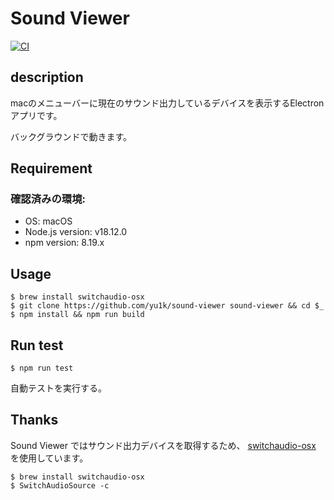 # Sound Viewer 

[![CI](https://github.com/yu1k/sound-viewer/actions/workflows/ci.yml/badge.svg)](https://github.com/yu1k/sound-viewer/actions/workflows/ci.yml)

## description

macのメニューバーに現在のサウンド出力しているデバイスを表示するElectronアプリです。

バックグラウンドで動きます。

## Requirement

### 確認済みの環境:

- OS: macOS
- Node.js version: v18.12.0
- npm version: 8.19.x

## Usage

```
$ brew install switchaudio-osx
$ git clone https://github.com/yu1k/sound-viewer sound-viewer && cd $_
$ npm install && npm run build
```

## Run test

```
$ npm run test
```

自動テストを実行する。

## Thanks

Sound Viewer ではサウンド出力デバイスを取得するため、 [switchaudio-osx](https://github.com/deweller/switchaudio-osx) を使用しています。

```
$ brew install switchaudio-osx
$ SwitchAudioSource -c
```